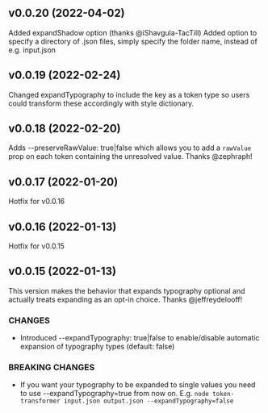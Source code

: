## v0.0.20 (2022-04-02)

Added expandShadow option (thanks @iShavgula-TacTill)
Added option to specify a directory of .json files, simply specify the folder name, instead of e.g. input.json

## v0.0.19 (2022-02-24)

Changed expandTypography to include the key as a token type so users could transform these accordingly with style dictionary.

## v0.0.18 (2022-02-20)

Adds --preserveRawValue: true|false which allows you to add a `rawValue` prop on each token containing the unresolved value. Thanks @zephraph!

## v0.0.17 (2022-01-20)

Hotfix for v0.0.16

## v0.0.16 (2022-01-13)

Hotfix for v0.0.15

## v0.0.15 (2022-01-13)

This version makes the behavior that expands typography optional and actually treats expanding as an opt-in choice. Thanks @jeffreydelooff!

### CHANGES
* Introduced --expandTypography: true|false to enable/disable automatic expansion of typography types (default: false)

### BREAKING CHANGES

* If you want your typography to be expanded to single values you need to use --expandTypography=true from now on. E.g. `node token-transformer input.json output.json --expandTypography=false`
